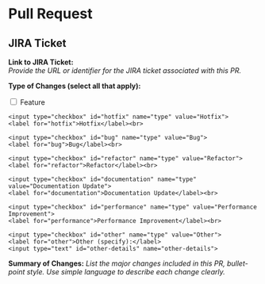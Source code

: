 # Pull Request

## JIRA Ticket
**Link to JIRA Ticket:**  
_Provide the URL or identifier for the JIRA ticket associated with this PR._

**Type of Changes (select all that apply):**
<form>
    <input type="checkbox" id="feature" name="type" value="Feature">
    <label for="feature">Feature</label><br>

    <input type="checkbox" id="hotfix" name="type" value="Hotfix">
    <label for="hotfix">Hotfix</label><br>

    <input type="checkbox" id="bug" name="type" value="Bug">
    <label for="bug">Bug</label><br>

    <input type="checkbox" id="refactor" name="type" value="Refactor">
    <label for="refactor">Refactor</label><br>

    <input type="checkbox" id="documentation" name="type" value="Documentation Update">
    <label for="documentation">Documentation Update</label><br>

    <input type="checkbox" id="performance" name="type" value="Performance Improvement">
    <label for="performance">Performance Improvement</label><br>

    <input type="checkbox" id="other" name="type" value="Other">
    <label for="other">Other (specify):</label>
    <input type="text" id="other-details" name="other-details">
</form>


**Summary of Changes:**
_List the major changes included in this PR, bullet-point style. Use simple language to describe each change clearly._
